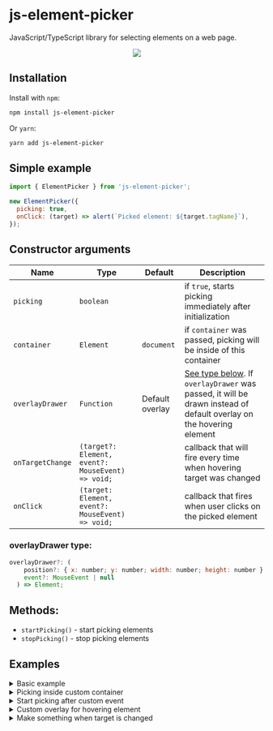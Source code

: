 
# js-element-picker

JavaScript/TypeScript library for selecting elements on a web page.

<p align="center">
  <img src="https://i.imgur.com/mGlNnAo.gif">
</p>


## Installation

Install with `npm`:
```bash
npm install js-element-picker
```

Or `yarn`:
```bash
yarn add js-element-picker
```

<!-- ## React wrapper

For this library there is a **React** wrapper `react-js-element-picker`, which you can [see here](https://www.npmjs.com/package/react-js-element-picker) -->

## Simple example

```javascript
import { ElementPicker } from 'js-element-picker';

new ElementPicker({
  picking: true,
  onClick: (target) => alert(`Picked element: ${target.tagName}`),
});
```

## Constructor arguments

| Name        | Type        | Default | Description
|-------------|-------------|---------|-------------|
| `picking`   | `boolean`   |         |if `true`, starts picking immediately after initialization|
| `container`   | `Element`   | `document`        |if `container` was passed, picking will be inside of this container|
| `overlayDrawer`   | `Function`   | Default overlay        |[See type below](#overlaydrawer-type). If `overlayDrawer` was passed, it will be drawn instead of default overlay on the hovering element|
| `onTargetChange`   | `(target?: Element, event?: MouseEvent) => void;`   |         |callback that will fire every time when hovering target was changed|
| `onClick`   | `(target: Element, event?: MouseEvent) => void;`   |         |callback that fires when user clicks on the picked element|

### overlayDrawer type:
```javascript
overlayDrawer?: (
    position?: { x: number; y: number; width: number; height: number } | null,
    event?: MouseEvent | null
  ) => Element;
```

## Methods:

 - `startPicking()` - start picking elements
 - `stopPicking()` - stop picking elements

## Examples

<details>
  <summary>Basic example</summary>

  In this example you create `ElementPicker` object which starts picking immediately after initialization and after click on target logs it in console and stops picking

  ```javascript
  import { ElementPicker } from 'js-element-picker';

  const elementPicker = new ElementPicker({
    picking: true,
    onClick: (target) => {
      console.log(`Picked element: ${target?.tagName}`);
      elementPicker.stopPicking();
    },
  });
  ```
</details>

<details>
  <summary>Picking inside custom container</summary>

  By default `ElementPicker` picks inside the document. If you want to pick elements inside custom container, you need to pass it as `container` argument

  <i>Please note that if you DOM is not initialized and your `customContainer` is null, it couldn't work in a right way. So be sure that your container exists</i>

  So first
  ```javascript
  import { ElementPicker } from 'js-element-picker';

  const customContainer = document.getElementById('my-custom-container');

  const elementPicker = new ElementPicker({
    picking: true,
    container: customContainer,
    onClick: (target) => {
      console.log(`Picked element: ${target?.tagName}`);
      elementPicker.stopPicking();
    },
  });
  ```
</details>


<details>
  <summary>Start picking after custom event</summary>

  If you want to start picking on any event (for example, button click), you can use `startPicking()` method

  ```javascript
  import { ElementPicker } from 'js-element-picker';

  const button = document.getElementById('start-pick');

  const elementPicker = new ElementPicker({
    onClick: (target) => {
      console.log(`Picked element: ${target}`);
      elementPicker.stopPicking();
    },
  });

  button?.addEventListener('click', () => elementPicker.startPicking());
  ```
</details>

<details>
  <summary>Custom overlay for hovering element</summary>

  If you want to create custom overlay for hovering element, you need to pass `overlayDrawer()` function. It gets `position` and `event` as arguments and must return an Element. Result element will appear inside of overlay, so you don't need to think about positioning. Actually `position` is some fields from `event` just to make it easier to get.

  So first you need to create a function for overlay drawer:
  

  ```javascript
  const myCustomOverlayDrawer = (
    position: { x: number; y: number; width: number; height: number } | null,
    event: MouseEvent | null
  ) => {
    const overlay = document.createElement('div');

    overlay.style.width = '100%';
    overlay.style.height = '100%';
    overlay.style.background = 'rgba(255, 0, 166, 0.8)';
    overlay.style.display = 'flex';

    overlay.style.display = 'flex';
    overlay.style.flexDirection = 'column';
    overlay.style.justifyContent = 'center';
    overlay.style.alignItems = 'center';
    overlay.style.gap = '8px';
    overlay.style.color = 'white';
    overlay.style.fontFamily = 'monospace';

    const tagNameSpan = document.createElement('span');
    const target = event?.target as Element;
    tagNameSpan.append(target?.tagName);
    overlay.append(tagNameSpan);

    if (position) {
      const positionSpan = document.createElement('span');
      positionSpan.append(`{x: ${position.x}, y: ${position.y}}`);
      overlay.append(positionSpan);
    }

    return overlay;
  };
  ```

  And then you can use it:

  ```javascript
  import { ElementPicker } from 'js-element-picker';

  const elementPicker = new ElementPicker({
    picking: true,
    onClick: (target) => {
      console.log(`Picked element: ${target}`);
      elementPicker.stopPicking();
    },
    overlayDrawer: myCustomOverlayDrawer,
  });
  ```

  As a result you'll see something like this:
  <p align="center">
  <img src="https://i.imgur.com/Q8bwEU7.gif">
  </p>
</details>


<details>
  <summary>Make something when target is changed</summary>

  If you want to make something while user is picking elements, you can use `onTargetChange` argument. That is function which will fire every time when target was updated

  ```javascript
  import { ElementPicker } from 'js-element-picker';

  new ElementPicker({
    picking: true,
    onTargetChange: (target) => console.log(`Hovering element: ${target?.tagName}`),
  });
  ``` 
</details>